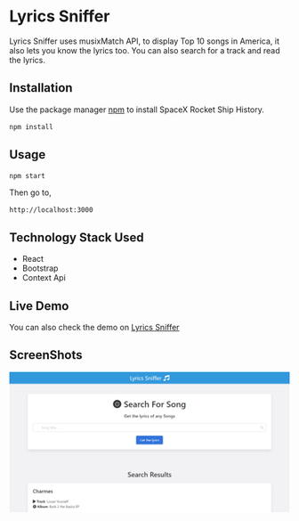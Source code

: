 # Lyrics Sniffer
Lyrics Sniffer uses musixMatch API, to display Top 10 songs in America, it also lets you know the lyrics too. You can also search for a track and read the lyrics.
## Installation

Use the package manager [npm](https://www.npmjs.com) to install SpaceX Rocket Ship History.

```bash
npm install
```

## Usage

```
npm start
```
Then go to, 

```
http://localhost:3000
``` 

## Technology Stack Used
 * React
 * Bootstrap
 * Context Api

## Live Demo
You can also check the demo on [Lyrics Sniffer](https://lyricssniffer.netlify.app)

## ScreenShots
![Lyrics Sniffer](https://github.com/killcodeX/lyricsSniffer/blob/master/lyrics-sniffer/public/screen.png)